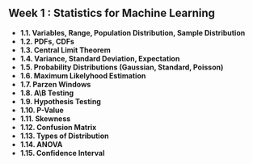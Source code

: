 
## Week 1 : Statistics for Machine Learning
   - **1.1. Variables, Range, Population Distribution, Sample Distribution**   
   - **1.2. PDFs, CDFs**
   - **1.3. Central Limit Theorem**
   - **1.4. Variance, Standard Deviation, Expectation**
   - **1.5. Probability Distributions (Gaussian, Standard, Poisson)**
   - **1.6. Maximum Likelyhood Estimation**
   - **1.7. Parzen Windows**
   - **1.8. A\B Testing**
   - **1.9. Hypothesis Testing**
   - **1.10. P-Value**
   - **1.11. Skewness**
   - **1.12. Confusion Matrix**
   - **1.13. Types of Distribution**
   - **1.14. ANOVA**
   - **1.15. Confidence Interval**
